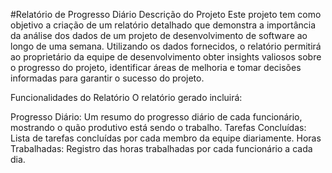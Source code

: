 #Relatório de Progresso Diário 
Descrição do Projeto
Este projeto tem como objetivo a criação de um relatório detalhado que demonstra a importância da análise dos dados de um projeto de desenvolvimento de software ao longo de uma semana. Utilizando os dados fornecidos, o relatório permitirá ao proprietário da equipe de desenvolvimento obter insights valiosos sobre o progresso do projeto, identificar áreas de melhoria e tomar decisões informadas para garantir o sucesso do projeto.

Funcionalidades do Relatório
O relatório gerado incluirá:

Progresso Diário: Um resumo do progresso diário de cada funcionário, mostrando o quão produtivo está sendo o trabalho.
Tarefas Concluídas: Lista de tarefas concluídas por cada membro da equipe diariamente.
Horas Trabalhadas: Registro das horas trabalhadas por cada funcionário a cada dia.
